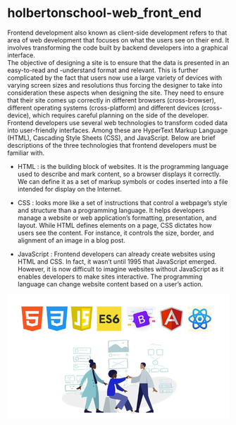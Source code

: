 # holbertonschool-web_front_end
Frontend development  also known as client-side development refers to that area of web development that focuses on what the users see on their end. It involves transforming the code built by backend developers into a graphical interface.  
The objective of designing a site is to ensure that the data is presented in an easy-to-read and -understand format and relevant. This is further complicated by the fact that users now use a large variety of devices with varying screen sizes and resolutions thus forcing the designer to take into consideration these aspects when designing the site. They need to ensure that their site comes up correctly in different browsers (cross-browser), different operating systems (cross-platform) and different devices (cross-device), which requires careful planning on the side of the developer.  
Frontend developers use several web technologies to transform coded data into user-friendly interfaces. Among these are HyperText Markup Language (HTML), Cascading Style Sheets (CSS), and JavaScript. Below are brief descriptions of the three technologies that frontend developers must be familiar with.

 - HTML : is the building block of websites. It is the programming language used to describe and mark content, so a browser displays it correctly. We can define it as a set of markup symbols or codes inserted into a file intended for display on the Internet.

 - CSS : looks more like a set of instructions that control a webpage’s style and structure than a programming language. It helps developers manage a website or web application’s formatting, presentation, and layout. While HTML defines elements on a page, CSS dictates how users see the content. For instance, it controls the size, border, and alignment of an image in a blog post.

 - JavaScript : Frontend developers can already create websites using HTML and CSS. In fact, it wasn’t until 1995 that JavaScript emerged. However, it is now difficult to imagine websites without JavaScript as it enables developers to make sites interactive. The programming language can change website content based on a user’s action.  
  
<img src="/frontend.png" width="950">
